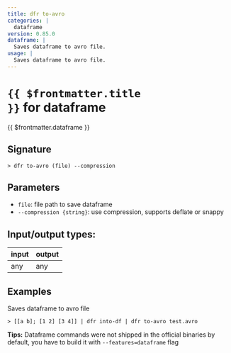 ```yaml
---
title: dfr to-avro
categories: |
  dataframe
version: 0.85.0
dataframe: |
  Saves dataframe to avro file.
usage: |
  Saves dataframe to avro file.
---
```

<!-- This file is automatically generated. Please edit the command in https://github.com/nushell/nushell instead. -->

# <code>{{ $frontmatter.title }}</code> for dataframe

<div class='command-title'>{{ $frontmatter.dataframe }}</div>

## Signature

```> dfr to-avro (file) --compression```

## Parameters

 -  `file`: file path to save dataframe
 -  `--compression {string}`: use compression, supports deflate or snappy


## Input/output types:

| input | output |
| ----- | ------ |
| any   | any    |

## Examples

Saves dataframe to avro file
```shell
> [[a b]; [1 2] [3 4]] | dfr into-df | dfr to-avro test.avro

```


**Tips:** Dataframe commands were not shipped in the official binaries by default, you have to build it with `--features=dataframe` flag